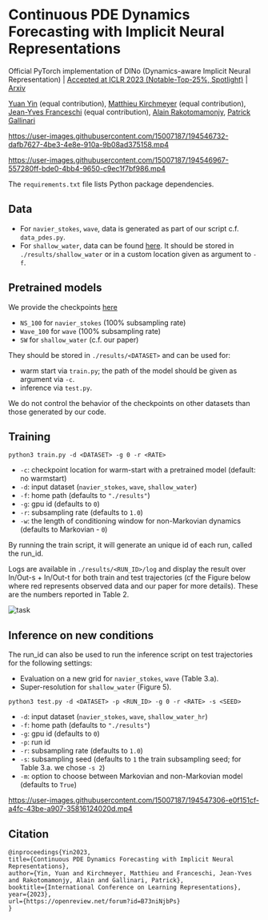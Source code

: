 # Continuous PDE Dynamics Forecasting with Implicit Neural Representations

Official PyTorch implementation of DINo (Dynamics-aware Implicit Neural Representation) | [Accepted at ICLR 2023 (Notable-Top-25%, Spotlight)](https://openreview.net/forum?id=B73niNjbPs) | [Arxiv](https://arxiv.org/abs/2209.14855) 

[Yuan Yin](https://yuan-yin.github.io/) (equal contribution), [Matthieu Kirchmeyer](https://mkirchmeyer.github.io/) (equal contribution), [Jean-Yves Franceschi](https://jyfranceschi.fr) (equal contribution), [Alain Rakotomamonjy](http://asi.insa-rouen.fr/enseignants/~arakoto/), [Patrick Gallinari](http://www-connex.lip6.fr/~gallinar/gallinari/pmwiki.php)

https://user-images.githubusercontent.com/15007187/194546732-dafb7627-4be3-4e8e-910a-9b08ad375158.mp4

https://user-images.githubusercontent.com/15007187/194546967-557280ff-bde0-4bb4-9650-c9ec1f7bf986.mp4

The `requirements.txt` file lists Python package dependencies.

## Data 

* For `navier_stokes`, `wave`, data is generated as part of our script c.f. `data_pdes.py`.
* For `shallow_water`, data can be found [here](https://doi.org/10.6084/m9.figshare.21298179).
It should be stored in `./results/shallow_water` or in a custom location given as argument to `-f`.

## Pretrained models

We provide the checkpoints [here](https://doi.org/10.6084/m9.figshare.21298251) 
* `NS_100` for `navier_stokes` (100% subsampling rate)
* `Wave_100` for `wave` (100% subsampling rate)
* `SW` for `shallow_water` (c.f. our paper)

They should be stored in `./results/<DATASET>` and can be used for:
* warm start via `train.py`; the path of the model should be given as argument via `-c`. 
* inference via `test.py`.

We do not control the behavior of the checkpoints on other datasets than those generated by our code.

## Training

```
python3 train.py -d <DATASET> -g 0 -r <RATE>
```

* `-c`: checkpoint location for warm-start with a pretrained model (default: no warmstart)
* `-d`: input dataset (`navier_stokes`, `wave`, `shallow_water`)
* `-f`: home path (defaults to `"./results"`)
* `-g`: gpu id (defaults to `0`)
* `-r`: subsampling rate (defaults to `1.0`)
* `-w`: the length of conditioning window for non-Markovian dynamics (defaults to Markovian - `0`)

By running the train script, it will generate an unique id of each run, called the run_id.

Logs are available in `./results/<RUN_ID>/log` and display the result over In/Out-s + In/Out-t for both train and test trajectories (cf the Figure below where red represents observed data and our paper for more details). 
These are the numbers reported in Table 2.

![task](https://user-images.githubusercontent.com/15007187/215505653-843c1b0e-f7e1-41ce-819b-a16aec1d09d5.png)

## Inference on new conditions

The run_id can also be used to run the inference script on test trajectories for the following settings:
* Evaluation on a new grid for `navier_stokes`, `wave` (Table 3.a).
* Super-resolution for `shallow_water` (Figure 5).

```
python3 test.py -d <DATASET> -p <RUN_ID> -g 0 -r <RATE> -s <SEED>
```

* `-d`: input dataset (`navier_stokes`, `wave`, `shallow_water_hr`)
* `-f`: home path (defaults to `"./results"`)
* `-g`: gpu id (defaults to `0`)
* `-p`: run id
* `-r`: subsampling rate (defaults to `1.0`)
* `-s`: subsampling seed (defaults to `1` the train subsampling seed; for Table 3.a. we chose `-s 2`)
* `-m`: option to choose between Markovian and non-Markovian model (defaults to `True`)

https://user-images.githubusercontent.com/15007187/194547306-e0f151cf-a4fc-43be-a907-35816124020d.mp4

## Citation

```
@inproceedings{Yin2023,
title={Continuous PDE Dynamics Forecasting with Implicit Neural Representations},
author={Yin, Yuan and Kirchmeyer, Matthieu and Franceschi, Jean-Yves and Rakotomamonjy, Alain and Gallinari, Patrick},
booktitle={International Conference on Learning Representations},
year={2023},
url={https://openreview.net/forum?id=B73niNjbPs}
}
```
